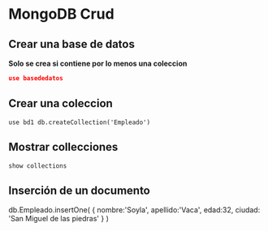 # MongoDB Crud

## Crear una base de datos

**Solo se crea si contiene por lo menos una coleccion**

```json
use basededatos
```
## Crear una coleccion

`use bd1
db.createCollection('Empleado')`

## Mostrar collecciones
`show collections`

## Inserción de un documento 
db.Empleado.insertOne(
  {
    nombre:'Soyla',
    apellido:'Vaca', 
    edad:32, 
    ciudad: 'San Miguel de las piedras'
  }
)




